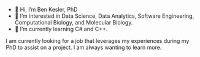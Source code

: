 - 👋 Hi, I’m Ben Kesler, PhD
- 👀 I’m interested in Data Science, Data Analytics, Software Engineering, Computational Biology, and Molecular Biology.
- 🌱 I’m currently learning C# and C++.

I am currently looking for a job that leverages my experiences during my PhD to assist on a project. I am always wanting to learn more.


<!---
bkkesler/bkkesler is a ✨ special ✨ repository because its `README.md` (this file) appears on your GitHub profile.
You can click the Preview link to take a look at your changes.

- 💞️ I’m looking to collaborate on ...
- 📫 How to reach me ...
--->
